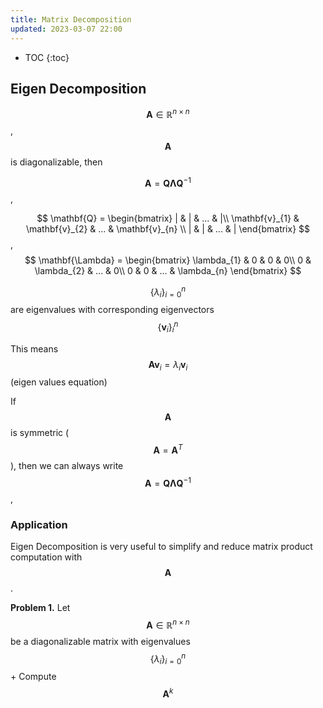 ```yaml
---
title: Matrix Decomposition 
updated: 2023-03-07 22:00
---
```




* TOC
{:toc}

## Eigen Decomposition

$$ \mathbf{A} \in \mathbb{R}^{n \times n}$$, $$\mathbf{A}$$ is diagonalizable, then 

$$ \mathbf{A}= \mathbf{Q}\mathbf{\Lambda}\mathbf{Q}^{-1}$$, 

$$ \mathbf{Q} = \begin{bmatrix}
| & | & ...  & |\\
\mathbf{v}_{1} & \mathbf{v}_{2}  & ... & \mathbf{v}_{n}  \\ 
| & | & ... & |
\end{bmatrix} $$, $$ \mathbf{\Lambda} = \begin{bmatrix}
\lambda_{1} & 0 & 0  & 0\\
0 & \lambda_{2}  & ... & 0\\ 
0 & 0 & ... &  \lambda_{n}
\end{bmatrix} $$ 

$$ \{\lambda_{i}\}^{n}_{i=0} $$ are eigenvalues with corresponding eigenvectors $$\{\mathbf{v}_{i}\}^{n}_{i}$$

This means $$ \mathbf{A}\mathbf{v}_{i} = \lambda_{i}\mathbf{v}_{i} $$ (eigen values equation) 


If $$\mathbf{A}$$ is symmetric ($$\mathbf{A}=\mathbf{A}^{T}$$), then we can always write $$ \mathbf{A}= \mathbf{Q}\mathbf{\Lambda}\mathbf{Q}^{-1}$$, 

### Application
Eigen Decomposition is very useful to simplify and reduce matrix product computation with $$\mathbf{A}$$. 

**Problem 1.**  Let $$\mathbf{A} \in \mathbb{R}^{n \times n}$$ be a diagonalizable matrix with eigenvalues $$ \{\lambda_{i}\}^{n}_{i=0} $$ 
	+ Compute $$\mathbf{A}^{k}$$

